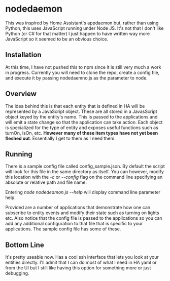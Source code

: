 # nodedaemon
This was inspired by Home Assistant's appdaemon but, rather than using Python, this uses JavaScript running under Node JS. It's not that I don't like Python (or C# for that matter) I just happen to have written way more JavaScript so it seemed to be an obvious choice.

## Installation
At this time, I have not pushed this to npm since it is still very much a work in progress. Currently you will need to clone the repo, create a config file, and execute it by passing nodedaemno.js as the parameter to node.

## Overview
The idea behind this is that each entity that is defined in HA will be represented by a JavaScript object. These are all stored in a JavasScript object keyed by the entity's name. This is passed to the applications and will emit a state change so that the application can take action. Each object is specialized for the type of entity and exposes useful functions such as turnOn, isOn, etc. **However many of these item types have not yet been fleshed out**. Essentially I get to them as I need them.

## Running
There is a sample config file called config_sample.json. By default the script will look for this file in the same directory as itself. You can however, modify this location with the _-c_ or _--config_ flag on the command line specifying an absolute or relative path and file name. 

Entering _node nodedeamon.js --help_ will display command line parameter help.

Provided are a number of applications that demonstrate how one can subscribe to entity events and modify their state such as turning on lights etc. Also notice that the config file is passed to the applications so you can add any additional configuration to that file that is specific to your applications. The sample config file has some of these. 

## Bottom Line
It's pretty useable now. Has a cool ssh interface that lets you look at your entities directly. I'll admit that I can do most of what I need in HA yaml or from the UI but I still like having this option for something more or just debugging.

